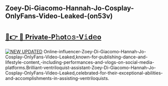 ## Zoey-Di-Giacomo-Hannah-Jo-Cosplay-OnlyFans-Video-Leaked-(on53v)


# <h2><a href="https://mediaupload.pro?-19M">🔗👉 🔴 Private-P𝚑ot𝚘𝚜-V𝚒d𝚎o</a></h2>

[![NEW UPDATED](https://i.imgur.com/0qMVB7G.gif)](https://mediaupload.pro?-19M)
Online-influencer-Zoey-Di-Giacomo-Hannah-Jo-Cosplay-OnlyFans-Video-Leaked,known-for-publishing-dance-and-lifestyle-content,-including-performances-and-vlogs-on-social-media-platforms.Brilliant-ventriloquist-assistant-Zoey-Di-Giacomo-Hannah-Jo-Cosplay-OnlyFans-Video-Leaked,celebrated-for-their-exceptional-abilities-and-accomplishments-in-assisting-ventriloquists.  